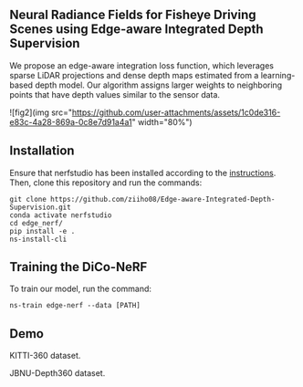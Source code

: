 ## Neural Radiance Fields for Fisheye Driving Scenes using Edge-aware Integrated Depth Supervision

We propose an edge-aware integration loss function, which leverages sparse LiDAR projections and dense depth maps estimated from a learning-based depth model. Our algorithm assigns larger weights to neighboring points that have depth values similar to the sensor data.

![fig2](img src="https://github.com/user-attachments/assets/1c0de316-e83c-4a28-869a-0c8e7d91a4a1" width="80%")

## Installation
Ensure that nerfstudio has been installed according to the [instructions](https://docs.nerf.studio/quickstart/installation.html). 
Then, clone this repository and run the commands:
```
git clone https://github.com/ziiho08/Edge-aware-Integrated-Depth-Supervision.git
conda activate nerfstudio
cd edge_nerf/
pip install -e .
ns-install-cli
```

## Training the DiCo-NeRF
To train our model, run the command:
```
ns-train edge-nerf --data [PATH]
```

## Demo

KITTI-360 dataset.

JBNU-Depth360 dataset.

